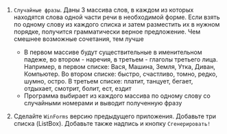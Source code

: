 1. `Случайные фразы`. Даны 3 массива слов, в каждом из которых находятся слова одной части речи в необходимой форме. Если взять по одному слову из каждого списка и затем разместить их в нужном порядке, получится грамматически верное предложение. Чем смешнее возможные сочетания, тем лучше
   - В первом массиве будут существительные в именительном падеже, во втором - наречия, в третьем - глаголы третьего лица. Например, в первом списке: Вася, Машина, Земля, Утка, Диван, Компьютер. Во втором списке: быстро, счастливо, томно, редко, шумно, остро. В третьем списке: платит, танцует, бегает, отдыхает, смотрит, болит, ест, ездит
   - Программа выбирает из каждого массива по одному слову со случайными номерами и выводит полученную фразу

2. Сделайте `WinForms` версию предыдущего приложения. Добавьте три списка (ListBox). Добавьте также надпись и кнопку `Сгенерировать!`
